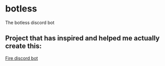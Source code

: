 # botless
The botless discord bot


## Project that has inspired and helped me actually create this:
[Fire discord bot](https://github.com/GamingGeek/Fire)

